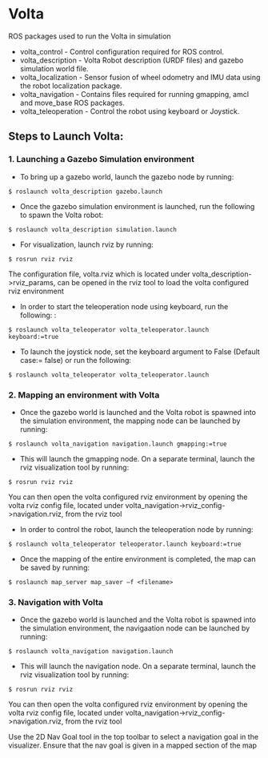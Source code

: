 # Volta
ROS packages used to run the Volta in simulation

* volta_control - Control configuration required for ROS control.
* volta_description - Volta Robot description (URDF files) and gazebo simulation world file.
* volta_localization - Sensor fusion of wheel odometry and IMU data using the robot localization package.
* volta_navigation - Contains files required for running gmapping, amcl and move_base ROS packages.
* volta_teleoperation - Control the robot using keyboard or Joystick.

## Steps to Launch Volta:

### 1. Launching a Gazebo Simulation environment
 * To bring up a gazebo world, launch the gazebo node by running:  
```
$ roslaunch volta_description gazebo.launch 
```
 * Once the gazebo simulation environment is launched, run the following to spawn the Volta robot:  
 ```
$ roslaunch volta_description simulation.launch 
```
 * For visualization, launch rviz by running:        
 ```
 $ rosrun rviz rviz
```
   The configuration file, volta.rviz which is located under volta_description->rviz_params, can be opened in the rviz tool to load the volta configured rviz environment

 * In order to start the teleoperation node using keyboard, run the following:  :        
 ```
 $ roslaunch volta_teleoperator volta_teleoperator.launch keyboard:=true 
```
 * To launch the joystick node, set the keyboard argument to False (Default case:= false) or run the following:       
 ```
 $ roslaunch volta_teleoperator volta_teleoperator.launch  
```
   
   
### 2. Mapping an environment with Volta
 * Once the gazebo world is launched and the Volta robot is spawned into the simulation environment, the mapping node can be launched by running:   
```
$ roslaunch volta_navigation navigation.launch gmapping:=true  
```

 * This will launch the gmapping node. On a separate terminal, launch the rviz visualization tool by running:   
```
$ rosrun rviz rviz  
```
You can then open the volta configured rviz environment by opening the volta rviz config file, located under volta_navigation->rviz_config->navigation.rviz, from the rviz tool 
 
 * In order to control the robot, launch the teleoperation node by running:     
```
$ roslaunch volta_teleoperator teleoperator.launch keyboard:=true 
```
    
 * Once the mapping of the entire environment is completed, the map can be saved by running:     
```
$ roslaunch map_server map_saver –f <filename>
```
   
### 3. Navigation with Volta
 * Once the gazebo world is launched and the Volta robot is spawned into the simulation environment, the navigaation node can be launched by running:   
```
$ roslaunch volta_navigation navigation.launch 
```

 * This will launch the navigation node. On a separate terminal, launch the rviz visualization tool by running:   
```
$ rosrun rviz rviz  
```
You can then open the volta configured rviz environment by opening the volta rviz config file, located under volta_navigation->rviz_config->navigation.rviz, from the rviz tool 
 
Use the 2D Nav Goal tool in the top toolbar to select a navigation goal in the visualizer. Ensure that the nav goal is given in a mapped section of the map 
